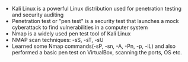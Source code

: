 * Kali Linux is a powerful Linux distribution used for penetration testing and security auditing
* Penetration test or "pen test" is a security test that launches a mock cyberattack to find vulnerabilities in a computer system
* Nmap is a widely used pen test tool of Kali Linux
* NMAP scan techniques: -sS, -sT, -sU
* Learned some Nmap commands(-sP, -sn, -A, -Pn, -p, -iL) and also performed a basic pen test on VirtualBox, scanning the ports, OS etc.
